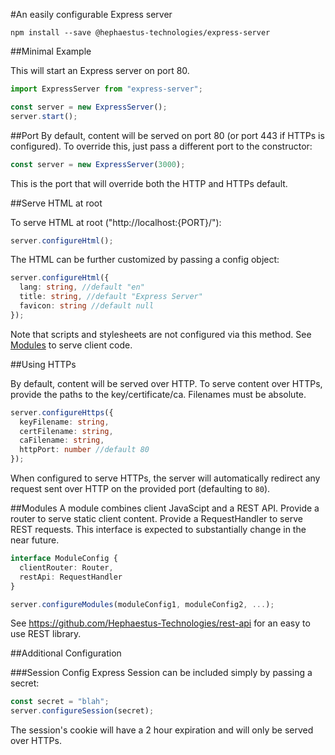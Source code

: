 #An easily configurable Express server

`npm install --save @hephaestus-technologies/express-server`

##Minimal Example

This will start an Express server on port 80.

```typeScript
import ExpressServer from "express-server";

const server = new ExpressServer();
server.start();
```

##Port
By default, content will be served on port 80
(or port 443 if HTTPs is configured).
To override this, just pass a different port to the constructor:
```TypeScript
const server = new ExpressServer(3000);
```
This is the port that will override both the HTTP and HTTPs default.

##Serve HTML at root

To serve HTML at root ("http://localhost:{PORT}/"):

```TypeScript
server.configureHtml();
```

The HTML can be further customized by passing a config object:

```TypeScript
server.configureHtml({
  lang: string, //default "en"
  title: string, //default "Express Server"
  favicon: string //default null
});
```

Note that scripts and stylesheets are not configured via this method.
See [Modules](#modules) to serve client code.

##Using HTTPs

By default, content will be served over HTTP. To serve content over HTTPs,
provide the paths to the key/certificate/ca. Filenames must be absolute.

```TypeScript
server.configureHttps({
  keyFilename: string,
  certFilename: string,
  caFilename: string,
  httpPort: number //default 80
});
```

When configured to serve HTTPs, the server will automatically redirect any
request sent over HTTP on the provided port (defaulting to `80`).

##Modules
A module combines client JavaScipt and a REST API.
Provide a router to serve static client content. Provide a RequestHandler
to serve REST requests. This interface is expected to substantially change
in the near future.

```TypeScript
interface ModuleConfig {
  clientRouter: Router,
  restApi: RequestHandler
}

server.configureModules(moduleConfig1, moduleConfig2, ...);
```

See
https://github.com/Hephaestus-Technologies/rest-api
for an easy to use REST library.


##Additional Configuration

###Session Config
Express Session can be included simply by passing a secret:
```TypeScript
const secret = "blah";
server.configureSession(secret);
```
The session's cookie will have a 2 hour expiration
and will only be served over HTTPs.
